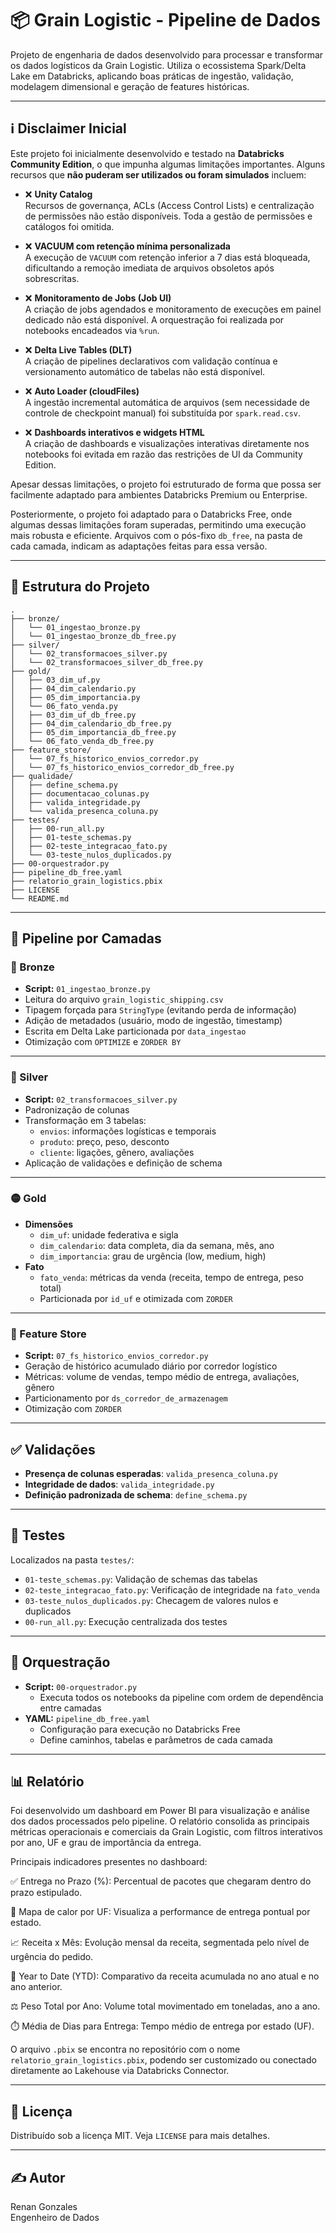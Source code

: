 # 📦 Grain Logistic - Pipeline de Dados

Projeto de engenharia de dados desenvolvido para processar e transformar os dados logísticos da Grain Logistic. Utiliza o ecossistema Spark/Delta Lake em Databricks, aplicando boas práticas de ingestão, validação, modelagem dimensional e geração de features históricas.

---

## ℹ️ Disclaimer Inicial

Este projeto foi inicialmente desenvolvido e testado na **Databricks Community Edition**, o que impunha algumas limitações importantes. Alguns recursos que **não puderam ser utilizados ou foram simulados** incluem:

- ❌ **Unity Catalog**  
  Recursos de governança, ACLs (Access Control Lists) e centralização de permissões não estão disponíveis. Toda a gestão de permissões e catálogos foi omitida.

- ❌ **VACUUM com retenção mínima personalizada**  
  A execução de `VACUUM` com retenção inferior a 7 dias está bloqueada, dificultando a remoção imediata de arquivos obsoletos após sobrescritas.

- ❌ **Monitoramento de Jobs (Job UI)**  
  A criação de jobs agendados e monitoramento de execuções em painel dedicado não está disponível. A orquestração foi realizada por notebooks encadeados via `%run`.

- ❌ **Delta Live Tables (DLT)**  
  A criação de pipelines declarativos com validação contínua e versionamento automático de tabelas não está disponível.

- ❌ **Auto Loader (cloudFiles)**  
  A ingestão incremental automática de arquivos (sem necessidade de controle de checkpoint manual) foi substituída por `spark.read.csv`.

- ❌ **Dashboards interativos e widgets HTML**  
  A criação de dashboards e visualizações interativas diretamente nos notebooks foi evitada em razão das restrições de UI da Community Edition.

Apesar dessas limitações, o projeto foi estruturado de forma que possa ser facilmente adaptado para ambientes Databricks Premium ou Enterprise.

Posteriormente, o projeto foi adaptado para o Databricks Free, onde algumas dessas limitações foram superadas, permitindo uma execução mais robusta e eficiente. Arquivos com o pós-fixo `db_free`, na pasta de cada camada, indicam as adaptações feitas para essa versão.


---

## 📁 Estrutura do Projeto

```
.
├── bronze/
│   └── 01_ingestao_bronze.py
│   └── 01_ingestao_bronze_db_free.py
├── silver/
│   └── 02_transformacoes_silver.py
│   └── 02_transformacoes_silver_db_free.py
├── gold/
│   ├── 03_dim_uf.py
│   ├── 04_dim_calendario.py
│   ├── 05_dim_importancia.py
│   └── 06_fato_venda.py
│   ├── 03_dim_uf_db_free.py
│   ├── 04_dim_calendario_db_free.py
│   ├── 05_dim_importancia_db_free.py
│   └── 06_fato_venda_db_free.py
├── feature_store/
│   └── 07_fs_historico_envios_corredor.py
│   └── 07_fs_historico_envios_corredor_db_free.py
├── qualidade/
│   ├── define_schema.py
│   ├── documentacao_colunas.py
│   ├── valida_integridade.py
│   └── valida_presenca_coluna.py
├── testes/
│   ├── 00-run_all.py
│   ├── 01-teste_schemas.py
│   ├── 02-teste_integracao_fato.py
│   └── 03-teste_nulos_duplicados.py
├── 00-orquestrador.py
├── pipeline_db_free.yaml
├── relatorio_grain_logistics.pbix
├── LICENSE
└── README.md
```

---

## 🚀 Pipeline por Camadas

### 🔹 Bronze

- **Script:** `01_ingestao_bronze.py`
- Leitura do arquivo `grain_logistic_shipping.csv`
- Tipagem forçada para `StringType` (evitando perda de informação)
- Adição de metadados (usuário, modo de ingestão, timestamp)
- Escrita em Delta Lake particionada por `data_ingestao`
- Otimização com `OPTIMIZE` e `ZORDER BY`

---

### 🔸 Silver

- **Script:** `02_transformacoes_silver.py`
- Padronização de colunas
- Transformação em 3 tabelas:
  - `envios`: informações logísticas e temporais
  - `produto`: preço, peso, desconto
  - `cliente`: ligações, gênero, avaliações
- Aplicação de validações e definição de schema

---

### 🟡 Gold

- **Dimensões**
  - `dim_uf`: unidade federativa e sigla
  - `dim_calendario`: data completa, dia da semana, mês, ano
  - `dim_importancia`: grau de urgência (low, medium, high)
- **Fato**
  - `fato_venda`: métricas da venda (receita, tempo de entrega, peso total)
  - Particionada por `id_uf` e otimizada com `ZORDER`

---

### 🧠 Feature Store

- **Script:** `07_fs_historico_envios_corredor.py`
- Geração de histórico acumulado diário por corredor logístico
- Métricas: volume de vendas, tempo médio de entrega, avaliações, gênero
- Particionamento por `ds_corredor_de_armazenagem`
- Otimização com `ZORDER`

---

## ✅ Validações

- **Presença de colunas esperadas**: `valida_presenca_coluna.py`
- **Integridade de dados**: `valida_integridade.py`
- **Definição padronizada de schema**: `define_schema.py`

---

## 🧪 Testes

Localizados na pasta `testes/`:

- `01-teste_schemas.py`: Validação de schemas das tabelas
- `02-teste_integracao_fato.py`: Verificação de integridade na `fato_venda`
- `03-teste_nulos_duplicados.py`: Checagem de valores nulos e duplicados
- `00-run_all.py`: Execução centralizada dos testes

---

## 🧭 Orquestração

- **Script:** `00-orquestrador.py`
  - Executa todos os notebooks da pipeline com ordem de dependência entre camadas
- **YAML:** `pipeline_db_free.yaml`
  - Configuração para execução no Databricks Free
  - Define caminhos, tabelas e parâmetros de cada camada

---

## 📊 Relatório

Foi desenvolvido um dashboard em Power BI para visualização e análise dos dados processados pelo pipeline. O relatório consolida as principais métricas operacionais e comerciais da Grain Logistic, com filtros interativos por ano, UF e grau de importância da entrega.

Principais indicadores presentes no dashboard:

✅ Entrega no Prazo (%): Percentual de pacotes que chegaram dentro do prazo estipulado.

📍 Mapa de calor por UF: Visualiza a performance de entrega pontual por estado.

📈 Receita x Mês: Evolução mensal da receita, segmentada pelo nível de urgência do pedido.

🧭 Year to Date (YTD): Comparativo da receita acumulada no ano atual e no ano anterior.

⚖️ Peso Total por Ano: Volume total movimentado em toneladas, ano a ano.

⏱️ Média de Dias para Entrega: Tempo médio de entrega por estado (UF).

O arquivo `.pbix` se encontra no repositório com o nome `relatorio_grain_logistics.pbix`, podendo ser customizado ou conectado diretamente ao Lakehouse via Databricks Connector.

---

## 📄 Licença

Distribuído sob a licença MIT. Veja `LICENSE` para mais detalhes.

---

## ✍️ Autor

Renan Gonzales  
Engenheiro de Dados

